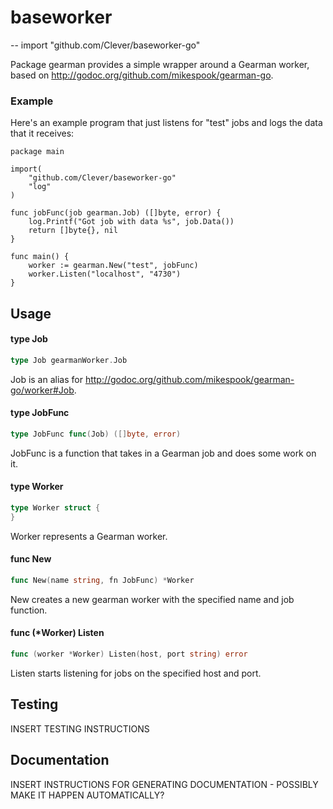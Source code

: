 # baseworker
--
    import "github.com/Clever/baseworker-go"

Package gearman provides a simple wrapper around a Gearman worker, based on
http://godoc.org/github.com/mikespook/gearman-go.


### Example

Here's an example program that just listens for "test" jobs and logs the data
that it receives:

    package main

    import(
    	"github.com/Clever/baseworker-go"
    	"log"
    )

    func jobFunc(job gearman.Job) ([]byte, error) {
    	log.Printf("Got job with data %s", job.Data())
    	return []byte{}, nil
    }

    func main() {
    	worker := gearman.New("test", jobFunc)
    	worker.Listen("localhost", "4730")
    }

## Usage

#### type Job

```go
type Job gearmanWorker.Job
```

Job is an alias for http://godoc.org/github.com/mikespook/gearman-go/worker#Job.

#### type JobFunc

```go
type JobFunc func(Job) ([]byte, error)
```

JobFunc is a function that takes in a Gearman job and does some work on it.

#### type Worker

```go
type Worker struct {
}
```

Worker represents a Gearman worker.

#### func  New

```go
func New(name string, fn JobFunc) *Worker
```
New creates a new gearman worker with the specified name and job function.

#### func (*Worker) Listen

```go
func (worker *Worker) Listen(host, port string) error
```
Listen starts listening for jobs on the specified host and port.

## Testing

INSERT TESTING INSTRUCTIONS

## Documentation

INSERT INSTRUCTIONS FOR GENERATING DOCUMENTATION - POSSIBLY MAKE IT HAPPEN AUTOMATICALLY?
